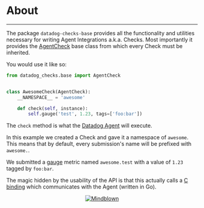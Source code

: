 # About

-----

The package `datadog-checks-base` provides all the functionality and utilities necessary for writing Agent Integrations a.k.a. Checks.
Most importantly it provides the [AgentCheck](api.md#agentcheck) base class from which every Check must be inherited.

You would use it like so:

```python
from datadog_checks.base import AgentCheck


class AwesomeCheck(AgentCheck):
    __NAMESPACE__ = 'awesome'

    def check(self, instance):
        self.gauge('test', 1.23, tags=['foo:bar'])
```

The `check` method is what the [Datadog Agent](https://docs.datadoghq.com/agent/) will execute.

In this example we created a Check and gave it a namespace of `awesome`. This means that by default, every submission's
name will be prefixed with `awesome.`.

We submitted a [gauge](https://docs.datadoghq.com/developers/metrics/types/?tab=gauge#metric-type-definition) metric named
`awesome.test` with a value of `1.23` tagged by `foo:bar`.

The magic hidden by the usability of the API is that this actually calls a [C binding](https://github.com/DataDog/datadog-agent/tree/master/rtloader) which
communicates with the Agent (written in Go).

<div align="center">
    <p>
        <a href="https://media.giphy.com/media/Um3ljJl8jrnHy/giphy.gif">
            <img src="https://media.giphy.com/media/Um3ljJl8jrnHy/giphy.gif" alt="Mindblown">
        </a>
    </p>
</div>
